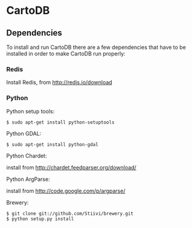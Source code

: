 # CartoDB 

## Dependencies

To install and run CartoDB there are a few dependencies that have to be installed in order to make CartoDB run properly:

### Redis

Install Redis, from <http://redis.io/download>

### Python

Python setup tools:

    $ sudo apt-get install python-setuptools
    
Python GDAL:

    $ sudo apt-get install python-gdal
    
Python Chardet: 

install from http://chardet.feedparser.org/download/
    
Python ArgParse: 

install from http://code.google.com/p/argparse/
    
Brewery:

    $ git clone git://github.com/Stiivi/brewery.git
    $ python setup.py install

